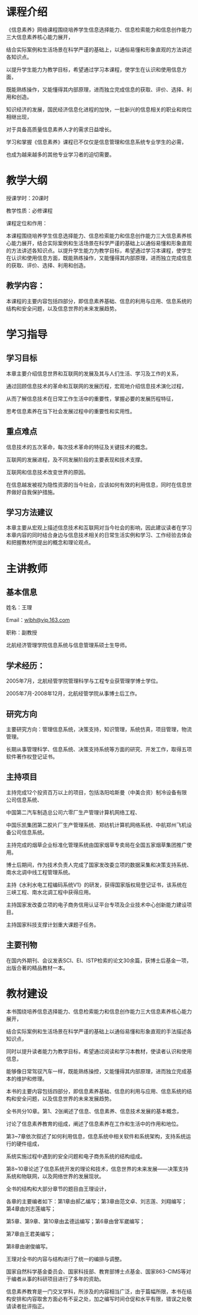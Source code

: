 # 课程介绍
《信息素养》网络课程围绕培养学生信息选择能力、信息检索能力和信息创作能力三大信息素养核心能力展开，

结合实际案例和生活场景在科学严谨的基础上，以通俗易懂和形象直观的方法讲述各知识点。

以提升学生能力为教学目标，希望通过学习本课程，使学生在认识和使用信息方面，

既能熟练操作，又能懂得其内部原理，进而独立完成信息的获取、评价、选择、利用和创造。

知识经济的发展，国民经济信息化进程的加快，一批新兴的信息相关的职业和岗位相继出现，

对于具备高质量信息素养人才的需求日益增长。

学习和掌握《信息素养》课程已不仅仅是信息管理和信息系统专业学生的必需，

也成为越来越多的其他专业学习者的迫切需要。

# 教学大纲
授课学时：20课时

教学性质：必修课程

课程定位和作用：

本课程围绕培养学生信息选择能力、信息检索能力和信息创作能力三大信息素养核心能力展开，结合实际案例和生活场景在科学严谨的基础上以通俗易懂和形象直观的方法讲述各知识点。以提升学生能力为教学目标，希望通过学习本课程，使学生在认识和使用信息方面，既能熟练操作，又能懂得其内部原理，进而独立完成信息的获取、评价、选择、利用和创造。

## 教学内容：

本课程的主要内容包括四部分，即信息素养基础、信息的利用与应用、信息系统的结构和安全问题，以及信息世界的未来发展趋势。

# 学习指导

## 学习目标

本章主要介绍信息世界和互联网的发展及其与人们生活、学习及工作的关系，

通过回顾信息技术的革命和互联网的发展历程，宏观地介绍信息技术演化过程，

从而了解信息技术在日常工作生活中的重要性，掌握必要的发展历程特征，

思考信息素养在当下社会发展过程中的重要性和实用性。


## 重点难点
信息技术的五次革命，每次技术革命的特征及关键技术的概念。

互联网的发展进程，及不同发展阶段的主要表现和技术支撑。

互联网和信息技术改变世界的原因。

在信息越发被视为隐性资源的当今社会，应该如何有效的利用信息，同时在信息世界做好自我保护措施。

## 学习方法建议
本章主要从宏观上描述信息技术和互联网对当今社会的影响，因此建议读者在学习本章内容的同时结合身边与信息技术相关的日常生活实例和学习、工作经验去体会和把握教材所提出的概念和理论观点。

# 主讲教师

## 基本信息

姓名：王理

Email：wlbh@vip.163.com

职称：副教授

北航经济管理学院信息系统与信息管理系硕士生导师。

## 学术经历：
2005年7月，北航经管学院管理科学与工程专业获管理学博士学位。

2005年7月-2008年12月，北航经管学院从事博士后工作。

## 研究方向
主要研究方向：管理信息系统，决策支持，知识管理，系统仿真，项目管理，物流管理。

长期从事管理科学、信息系统、决策支持系统等方面的研究、开发工作，取得五项软件著作权登记证书。

## 主持项目
主持完成12个投资百万以上的项目，包括洛阳哈斯曼（中美合资）制冷设备有限公司信息系统、

中国第二汽车制造总公司六零厂生产管理计算机网络工程、

中国乐凯集团第二胶片厂生产管理系统、郑纺机计算机网络系统、中航郑州飞机设备公司信息系统。

主持完成的烟草企业标准化管理系统由国家烟草专卖局在全国五家烟草集团推广使用。

博士后期间，作为技术负责人完成了国家发改委立项的数据采集和决策支持系统、南水北调中线工程管理系统。

主持《水利水电工程编码系统V1》的研发，获得国家版权局登记证书，该系统在三峡工程、南水北调工程中获得应用。

主持国家发改委立项的电子商务信用认证平台专项及企业技术中心创新能力建设项目。

主持国家科技支撑计划重大课题子任务。

## 主要刊物
在国内外期刊、会议发表SCI、EI、ISTP检索的论文30余篇，获博士后基金一项，出版合著的精品教材一本。

# 教材建设

本书围绕培养信息选择能力、信息检索能力和信息创作能力三大信息素养核心能力展开，

结合实际案例和生活场景在科学严谨的基础上以通俗易懂和形象直观的手法描述各知识点，

同时以提升读者能力为教学目标，希望通过阅读和学习本教材，使读者认识和使用信息，

能够像日常驾驭汽车一样，既能熟练操控，又能懂得其内部原理，进而独立完成基本的维护和修理。

本书的主要内容包括四部分，即信息素养基础、信息的利用与应用、信息系统的结构和安全问题，以及信息世界的未来发展趋势。


全书共分10章。第1、2张阐述了信息、信息素养、信息技术发展的基本概念，

讨论了信息素养教育的组成，阐述了信息素养在工作和生活中的作用和地位。

第3~7章依次叙述了如何利用信息，信息系统中相关软件和系统架构，支持系统运行的硬件组成，

系统实施过程中遇到的安全问题和电子商务系统的结构组成。

第8~10章论述了信息系统开发的理论和技术，信息世界的未来发展——决策支持系统和物联网，以及网络世界的发展现状。

全书的结构和大部分章节的题目由王理设计，

各章的主要编者如下：第1章由郝乙编写；第3章由范文卓、刘志莲、刘翔编写；第4章由刘志莲编写；

第5章、第9章、第10章由孟德运编写；第6章由曾军崴编写；

第7章由王君美编写；

第8章由谢俊编写。

王理对全书的内容与结构进行了统一的编排与调整。

国家自然科学基金委员会、国家科技部、教育部博士点基金、国家863-CIMS等对于编者从事的科研项目进行了多年的资助。

信息素养教育是一门交叉学科，所涉及的内容相当广泛，由于篇幅所限，本书在结构安排和内容取舍方面必有不妥之处，加之编写时间仓促和水平有限，错误之处敬请读者批评指正。
